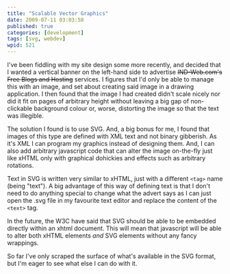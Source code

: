 ```yaml
---
title: "Scalable Vector Graphics"
date: 2009-07-11 03:03:58
published: true
categories: [development]
tags: [svg, webdev]
wpid: 521
---
```


I've been fiddling with my site design some more recently, and decided that I wanted a vertical banner on the left-hand side to advertise ~~IND-Web.com's Free Blogs and Hosting~~ services. I figures that I'd only be able to manage this with an image, and set about creating said image in a drawing application. I then found that the image I had created didn't scale nicely nor did it fit on pages of arbitrary height without leaving a big gap of non-clickable background colour or, worse, distorting the image so that the text was illegible.

The solution I found is to use SVG. And, a big bonus for me, I found that images of this type are defined with XML text and not binary gibberish. As it's XML I can program my graphics instead of designing them. And, I can also add arbitrary javascript code that can alter the image on-the-fly just like xHTML only with graphical dohickies and effects such as arbitrary rotations.

Text in SVG is written very similar to xHTML, just with a different `<tag>` name (being "text"). A big advantage of this way of defining text is that I don't need to do anything special to change what the advert says as I can just open the .svg file in my favourite text editor and replace the content of the `<text>` tag.

In the future, the W3C have said that SVG should be able to be embedded directly within an xhtml document. This will mean that javascript will be able to alter both xHTML elements *and* SVG elements without any fancy wrappings.

So far I've only scraped the surface of what's available in the SVG format, but I'm eager to see what else I can do with it.